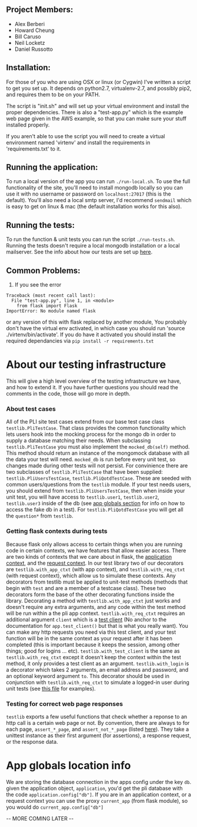 ## Project Members:

* Alex Berberi
* Howard Cheung
* Bill Caruso
* Neil Locketz
* Daniel Russotto

## Installation:

For those of you who are using OSX or linux (or Cygwin) I've written a script to get you set up.
It depends on python2.7, virtualenv-2.7, and possibly pip2, and requires them to be on your PATH.

The script is "init.sh" and will set up your virtual environment and install the proper dependencies.
There is also a "test-app.py" which is the example web page given in the AWS example, so that you can make sure your stuff installed properly.

If you aren't able to use the script you will need to create a virtual environment named 'virtenv'
and install the requirements in 'requirements.txt' to it.

## Running the application:

To run a local version of the app you can run `./run-local.sh`.
To use the full functionality of the site, you'll need to install mongodb locally so you can use it with no username or password on `localhost:27017` (this is the default).
You'll also need a local smtp server, I'd recommend `sendmail` which is easy to get on linux & mac (the default installation works for this also).

## Running the tests:

To run the function & unit tests you can run the script `./run-tests.sh`. Running the tests doesn't require a local mongodb installation or a local mailserver.
See the info about how our tests are set up [here](#about-our-testing-infrastructure).

## Common Problems:

1. If you see the error

```
Traceback (most recent call last):
  File "test-app.py", line 1, in <module>
    from flask import Flask
ImportError: No module named flask
```
or any version of this with flask replaced by another module, 
You probably don't have the virtual env activated, in which case you should run 'source ./virtenv/bin/activate'.
If you do have it activated you should install the required dependancies via `pip install -r requirements.txt`

# About our testing infrastructure

This will give a high level overview of the testing infrastructure we have, and how to extend it.
If you have further questions you should read the comments in the code, those will go more in depth.

### About test cases

All of the PLI site test cases extend from our base test case class `testlib.PliTestCase`.
That class provides the common functionality which lets users hook into the mocking process for the mongo db in order to supply a database matching their needs. When subclassing `testlib.PliTestCase` you must also implement the `mocked_db(self)` method. This method should return an instance of the mongomock database with all the data your test will need. `mocked_db` is run before every unit test, so changes made during other tests will not persist. For convinience there are two subclasses of `testlib.PliTestCase` that have been supplied: `testlib.PliUsersTestCase`, `testlib.PliQotdTestCase`. These are seeded with common users/questions from the `testlib` module. If your test needs users, you should extend from `testlib.PliUsersTestCase`, then when inside your unit test, you will have access to `testlib.user1`, `testlib.user2`, `testlib.user3` inside of the db (see [app globals section](#app-globals-location-info) for info on how to access the fake db in a test). For `testlib.PliQotdTestCase` you will get all the `question*` from `testlib`.

### Getting flask contexts during tests

Because flask only allows access to certain things when you are running code in certain contexts, we have features that allow easier access. There are two kinds of contexts that we care about in flask, the [application context](http://flask.pocoo.org/docs/0.12/appcontext/), and the [request context](http://flask.pocoo.org/docs/0.12/reqcontext/). In our test library two of our decorators are `testlib.with_app_ctxt` (with app context), and `testlib.with_req_ctxt` (with request context), which allow us to simulate these contexts. Any decorators from testlib must be applied to unit-test methods (methods that begin with `test` and are a member of a testcase class). These two decorators form the base of the other decorating functions inside the library. Decorating a method with `testlib.with_app_ctxt` just works and doesn't require any extra arguments, and any code within the test method will be run within a the pli app context. `testlib.with_req_ctxt` requires an additional argument `client` which is a [test client](http://flask.pocoo.org/docs/0.12/api/#flask.testing.FlaskClient) (No anchor to the documentation for `app.test_client()` but that is what you really want). You can make any http requests you need via this test client, and your test function will be in the same context as your request after it has been completed (this is important because it keeps the session, among other things; good for logins ... etc). `testlib.with_test_client` is the same as `testlib.with_req_ctxt` except it doesn't keep the context within the test method, it only provides a test client as an argument. `testlib.with_login` is a decorator which takes 2 arguments, an email address and password, and an optional keyword argument `to`. This decorator should be used in conjunction with `testlib.with_req_ctxt` to simulate a logged-in user during unit tests (see [this file](tests/session_auth_test.py) for examples).

### Testing for correct web page responses

`testlib` exports a few useful functions that check whether a reponse to an http call is a certain web page or not. By convention, there are always to for each page, `assert_*_page`, and `assert_not_*_page` (listed [here](tests/testlib.py#L115)). They take a unittest instance as their first argument (for assertions), a response request, or the response data.

# App globals location info

We are storing the database connection in the apps config under the key `db`. given the application object, `application`, you'd get the pli database with the code `application.config["db"]`. If you are in an application context, or a request context you can use the proxy `current_app` (from flask module), so you would do `current_app.config["db"]`

-- MORE COMING LATER --
